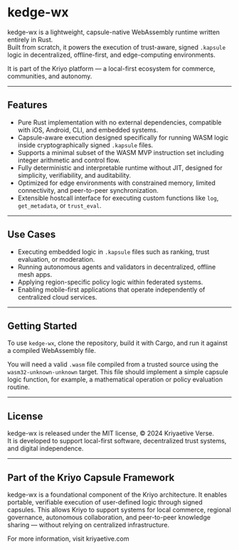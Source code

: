 # kedge-wx

kedge-wx is a lightweight, capsule-native WebAssembly runtime written entirely in Rust.  
Built from scratch, it powers the execution of trust-aware, signed `.kapsule` logic in decentralized, offline-first, and edge-computing environments.

It is part of the Kriyo platform — a local-first ecosystem for commerce, communities, and autonomy.

---

## Features

- Pure Rust implementation with no external dependencies, compatible with iOS, Android, CLI, and embedded systems.
- Capsule-aware execution designed specifically for running WASM logic inside cryptographically signed `.kapsule` files.
- Supports a minimal subset of the WASM MVP instruction set including integer arithmetic and control flow.
- Fully deterministic and interpretable runtime without JIT, designed for simplicity, verifiability, and auditability.
- Optimized for edge environments with constrained memory, limited connectivity, and peer-to-peer synchronization.
- Extensible hostcall interface for executing custom functions like `log`, `get_metadata`, or `trust_eval`.

---

## Use Cases

- Executing embedded logic in `.kapsule` files such as ranking, trust evaluation, or moderation.
- Running autonomous agents and validators in decentralized, offline mesh apps.
- Applying region-specific policy logic within federated systems.
- Enabling mobile-first applications that operate independently of centralized cloud services.

---

## Getting Started

To use `kedge-wx`, clone the repository, build it with Cargo, and run it against a compiled WebAssembly file.

You will need a valid `.wasm` file compiled from a trusted source using the `wasm32-unknown-unknown` target. This file should implement a simple capsule logic function, for example, a mathematical operation or policy evaluation routine.

---

## License

kedge-wx is released under the MIT license, © 2024 Kriyaetive Verse.  
It is developed to support local-first software, decentralized trust systems, and digital independence.

---

## Part of the Kriyo Capsule Framework

kedge-wx is a foundational component of the Kriyo architecture. It enables portable, verifiable execution of user-defined logic through signed capsules. This allows Kriyo to support systems for local commerce, regional governance, autonomous collaboration, and peer-to-peer knowledge sharing — without relying on centralized infrastructure.

For more information, visit kriyaetive.com